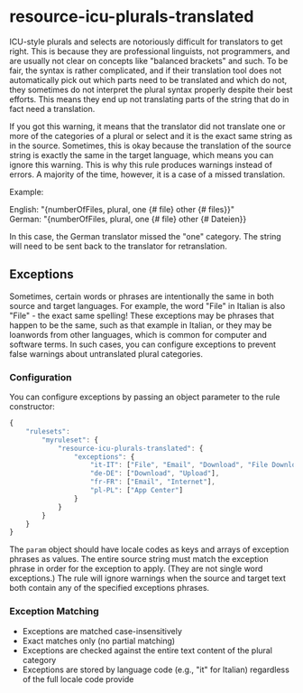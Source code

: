 # resource-icu-plurals-translated

ICU-style plurals and selects are notoriously difficult for translators to get right.
This is because they are professional linguists, not programmers, and are usually
not clear on concepts like "balanced brackets" and such. To be fair, the syntax
is rather complicated, and if their translation tool does not automatically
pick out which parts need to be translated and which do not, they sometimes do not
interpret the plural syntax properly despite their best efforts. This means they end
up not translating parts of the string that do in fact need a translation.

If you got this warning, it means that the translator did not translate one or
more of the categories of a plural or select and it is the exact same string as in
the source. Sometimes, this is okay because the translation of the source string
is exactly the same in the target language, which means you can ignore this warning.
This is why this rule produces warnings instead of errors. A majority of the time,
however, it is a case of a missed translation.

Example:

English: "{numberOfFiles, plural, one {# file} other {# files}}"<br>
German: "{numberOfFiles, plural, one {# file} other {# Dateien}}

In this case, the German translator missed the "one" category. The string will
need to be sent back to the translator for retranslation.

## Exceptions

Sometimes, certain words or phrases are intentionally the same in both source and target languages.
For example, the word "File" in Italian is also "File" - the exact same spelling! These exceptions
may be phrases that happen to be the same, such as that example in Italian, or they may be loanwords
from other languages, which is common for computer and software terms. In such cases, you can configure exceptions to prevent false warnings about untranslated plural categories.

### Configuration

You can configure exceptions by passing an object parameter to the rule constructor:

```javascript
{
    "rulesets":
        "myruleset": {
            "resource-icu-plurals-translated": {
                "exceptions": {
                    "it-IT": ["File", "Email", "Download", "File Download"],
                    "de-DE": ["Download", "Upload"],
                    "fr-FR": ["Email", "Internet"],
                    "pl-PL": ["App Center"]
                }
            }
        }
    }
}
```

The `param` object should have locale codes as keys and arrays of exception phrases as values. The
entire source string must match the exception phrase in order for the exception to apply. (They are not
single word exceptions.) The rule will ignore warnings when the source and target text both contain any
of the specified exceptions phrases.

### Exception Matching

- Exceptions are matched case-insensitively
- Exact matches only (no partial matching)
- Exceptions are checked against the entire text content of the plural category
- Exceptions are stored by language code (e.g., "it" for Italian) regardless of the full locale code provide
